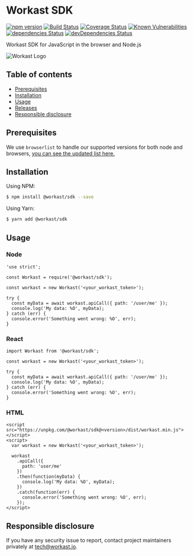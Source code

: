 # Workast SDK

[![npm version](https://img.shields.io/npm/v/@workast/sdk?color=blue)](https://www.npmjs.com/package/@workast/sdk)
[![Build Status](https://travis-ci.org/workast/workast-sdk-js.svg?branch=master)](https://travis-ci.org/workast/workast-sdk-js)
[![Coverage Status](https://coveralls.io/repos/github/workast/workast-sdk-js/badge.svg?branch=master)](https://coveralls.io/github/workast/workast-sdk-js?branch=master)
[![Known Vulnerabilities](https://snyk.io/test/github/workast/workast-sdk-js/badge.svg?targetFile=package.json)](https://snyk.io/test/github/workast/workast-sdk-js?targetFile=package.json)
[![dependencies Status](https://david-dm.org/workast/workast-sdk-js/status.svg)](https://david-dm.org/workast/workast-sdk-js)
[![devDependencies Status](https://david-dm.org/workast/workast-sdk-js/dev-status.svg)](https://david-dm.org/workast/workast-sdk-js?type=dev)

Workast SDK for JavaScript in the browser and Node.js

![Workast Logo](https://cdn.workast.io/workast-logo.png "Workast")

## Table of contents
- [Prerequisites](#prerequisites)
- [Installation](#installation)
- [Usage](#usage)
- [Releases](CHANGELOG.md)
- [Responsible disclosure](#responsible-disclosure)

## Prerequisites
We use `browserlist` to handle our supported versions for both node and browsers, [you can see the updated list here.](https://browserl.ist/?q=%3E+1%25%2C+last+2+versions%2C+not+dead%2C+maintained+node+versions)

## Installation
Using NPM:
```bash
$ npm install @workast/sdk --save
```
Using Yarn:
```bash
$ yarn add @workast/sdk
```

## Usage

### Node
```
'use strict';

const Workast = require('@workast/sdk');

const workast = new Workast('<your_workast_token>');

try {
  const myData = await workast.apiCall({ path: '/user/me' });
  console.log('My data: %O', myData);
} catch (err) {
  console.error('Something went wrong: %O', err);
}
```

### React
```
import Workast from '@workast/sdk';

const workast = new Workast('<your_workast_token>');

try {
  const myData = await workast.apiCall({ path: '/user/me' });
  console.log('My data: %O', myData);
} catch (err) {
  console.error('Something went wrong: %O', err);
}
```

### HTML
```
<script src="https://unpkg.com/@workast/sdk@<version>/dist/workast.min.js"></script>
<script>
  var workast = new Workast('<your_workast_token>');

  workast
    .apiCall({
      path: 'user/me'
    })
    .then(function(myData) {
      console.log('My data: %O', myData);
    })
    .catch(function(err) {
      console.error('Something went wrong: %O', err);
    });
</script>
```

## Responsible disclosure
If you have any security issue to report, contact project maintainers privately at [tech@workast.io](mailto:tech@workast.io?subject=[workast-sdk-js]%20Issue).
